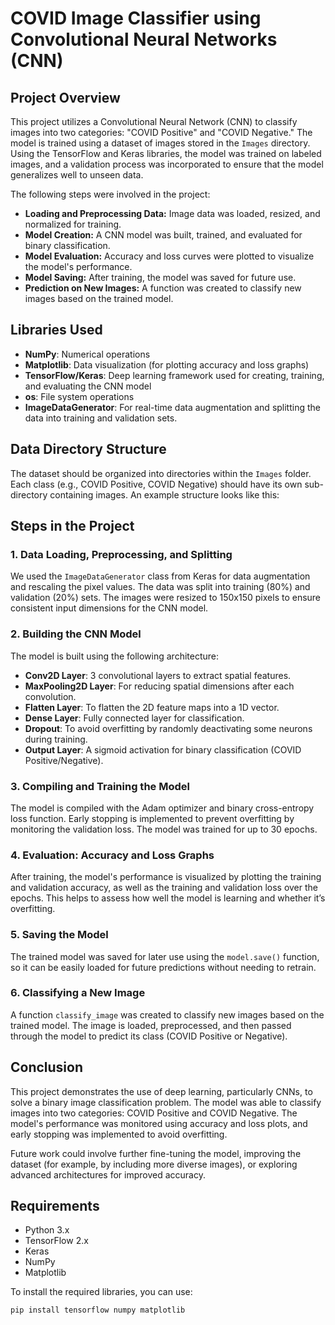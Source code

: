 # COVID Image Classifier using Convolutional Neural Networks (CNN)

## Project Overview
This project utilizes a Convolutional Neural Network (CNN) to classify images into two categories: "COVID Positive" and "COVID Negative." The model is trained using a dataset of images stored in the `Images` directory. Using the TensorFlow and Keras libraries, the model was trained on labeled images, and a validation process was incorporated to ensure that the model generalizes well to unseen data.

The following steps were involved in the project:

- **Loading and Preprocessing Data:** Image data was loaded, resized, and normalized for training.
- **Model Creation:** A CNN model was built, trained, and evaluated for binary classification.
- **Model Evaluation:** Accuracy and loss curves were plotted to visualize the model's performance.
- **Model Saving:** After training, the model was saved for future use.
- **Prediction on New Images:** A function was created to classify new images based on the trained model.

## Libraries Used
- **NumPy**: Numerical operations
- **Matplotlib**: Data visualization (for plotting accuracy and loss graphs)
- **TensorFlow/Keras**: Deep learning framework used for creating, training, and evaluating the CNN model
- **os**: File system operations
- **ImageDataGenerator**: For real-time data augmentation and splitting the data into training and validation sets.

## Data Directory Structure
The dataset should be organized into directories within the `Images` folder. Each class (e.g., COVID Positive, COVID Negative) should have its own sub-directory containing images. An example structure looks like this:


## Steps in the Project

### 1. Data Loading, Preprocessing, and Splitting
We used the `ImageDataGenerator` class from Keras for data augmentation and rescaling the pixel values. The data was split into training (80%) and validation (20%) sets. The images were resized to 150x150 pixels to ensure consistent input dimensions for the CNN model.

### 2. Building the CNN Model
The model is built using the following architecture:
- **Conv2D Layer**: 3 convolutional layers to extract spatial features.
- **MaxPooling2D Layer**: For reducing spatial dimensions after each convolution.
- **Flatten Layer**: To flatten the 2D feature maps into a 1D vector.
- **Dense Layer**: Fully connected layer for classification.
- **Dropout**: To avoid overfitting by randomly deactivating some neurons during training.
- **Output Layer**: A sigmoid activation for binary classification (COVID Positive/Negative).

### 3. Compiling and Training the Model
The model is compiled with the Adam optimizer and binary cross-entropy loss function. Early stopping is implemented to prevent overfitting by monitoring the validation loss. The model was trained for up to 30 epochs.

### 4. Evaluation: Accuracy and Loss Graphs
After training, the model's performance is visualized by plotting the training and validation accuracy, as well as the training and validation loss over the epochs. This helps to assess how well the model is learning and whether it’s overfitting.

### 5. Saving the Model
The trained model was saved for later use using the `model.save()` function, so it can be easily loaded for future predictions without needing to retrain.

### 6. Classifying a New Image
A function `classify_image` was created to classify new images based on the trained model. The image is loaded, preprocessed, and then passed through the model to predict its class (COVID Positive or Negative).

## Conclusion
This project demonstrates the use of deep learning, particularly CNNs, to solve a binary image classification problem. The model was able to classify images into two categories: COVID Positive and COVID Negative. The model's performance was monitored using accuracy and loss plots, and early stopping was implemented to avoid overfitting.

Future work could involve further fine-tuning the model, improving the dataset (for example, by including more diverse images), or exploring advanced architectures for improved accuracy.

## Requirements
- Python 3.x
- TensorFlow 2.x
- Keras
- NumPy
- Matplotlib

To install the required libraries, you can use:

```bash
pip install tensorflow numpy matplotlib
